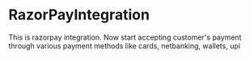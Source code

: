 # RazorPayIntegration
This is razorpay integration. Now start accepting customer's payment through various payment methods like cards, netbanking, wallets, upi
